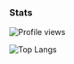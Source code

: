 ### Stats 

![Profile views](https://komarev.com/ghpvc/?username=Conjuringil)

![Top Langs](https://github-readme-stats.vercel.app/api/top-langs/?username=Conjuringil&theme=tokyonight)
